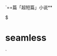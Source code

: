 `==篇「超短篇」小说**

</div></div>


<div class="transclusion internal-embed is-loaded"><div class="markdown-embed">

$<div class="markdown-embed-title">

# seamless

</div>


`